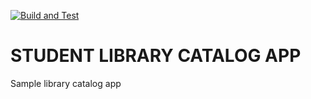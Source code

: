 [![Build and Test](https://github.com/nshivachev/DevOps-LibraryCatalog-Exercise/actions/workflows/node.js.yml/badge.svg)](https://github.com/nshivachev/DevOps-LibraryCatalog-Exercise/actions/workflows/node.js.yml)

# STUDENT LIBRARY CATALOG APP
Sample library catalog app